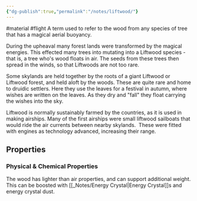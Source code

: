 ```yaml
---
{"dg-publish":true,"permalink":"/notes/liftwood/"}
---
```


#material #flight 
A term used to refer to the wood from any species of tree that has a magical aerial buoyancy.

During the upheaval many forest lands were transformed by the magical energies. This effected many trees into mutating into a Liftwood species - that is, a tree who's wood floats in air. The seeds from these trees then spread in the winds, so that Liftwoods are not too rare.

Some skylands are held together by the roots of a giant Liftwood or Liftwood forest, and held aloft by the woods. These are quite rare and home to druidic settlers. Here they use the leaves for a festival in autumn, where wishes are written on the leaves. As they dry and "fall" they float carrying the wishes into the sky. 

Liftwood is normally sustainably farmed by the countries, as it is used in making airships. Many of the first airships were small liftwood sailboats that would ride the air currents between nearby skylands.  These were fitted with engines as technology advanced, increasing their range.

## Properties

### Physical & Chemical Properties
The wood has lighter than air properties, and can support additional weight. This can be boosted with [[_Notes/Energy Crystal\|Energy Crystal]]s and energy crystal dust.